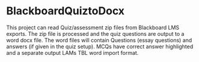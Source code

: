 # BlackboardQuiztoDocx
This project can read Quiz/assessment zip files from Blackboard LMS exports.  The zip file is processed and the quiz questions are output to a word docx file.  The word files will contain Questions (essay questions) and answers (if given in the quiz setup).  MCQs have correct answer highlighted and a separate output LAMs TBL word import format.
